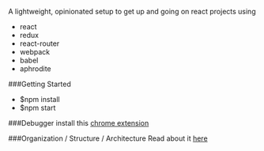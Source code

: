 A lightweight, opinionated setup to get up and going on react projects using
* react
* redux
* react-router
* webpack
* babel
* aphrodite


###Getting Started
* $npm install
* $npm start

###Debugger
install this [chrome extension](https://github.com/zalmoxisus/redux-devtools-extension)

###Organization / Structure / Architecture
Read about it [here](https://medium.com/maintainable-react-apps/react-apps-approaching-organization-structure-architecture-49a281bd97eb#.vgv99sw9m)

